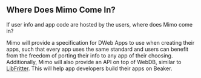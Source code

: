 ## Where Does Mimo Come In?
If user info and app code are hosted by the users, where does Mimo come in?

Mimo will provide a specification for DWeb Apps to use when creating their apps, such that every app uses the same standard and users can benefit from the freedom of porting their info to any app of their choosing.
Additionally, Mimo will also provide an API on top of WebDB, similar to [LibFritter](https://github.com/beakerbrowser/libfritter). This will help app developers build their apps on Beaker.
